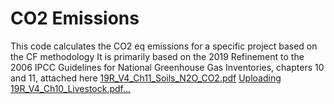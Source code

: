 # CO2 Emissions


This code calculates the CO2 eq emissions for a specific project based on the CF methodology
It is primarily based on the 2019 Refinement to the 2006 IPCC Guidelines for National Greenhouse Gas Inventories, chapters 10 and 11, attached here
[19R_V4_Ch11_Soils_N2O_CO2.pdf](https://github.com/Clare2D/farmer-lca/files/7834235/19R_V4_Ch11_Soils_N2O_CO2.pdf)
[Uploading 19R_V4_Ch10_Livestock.pdf…]()



